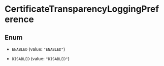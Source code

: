 

# CertificateTransparencyLoggingPreference

## Enum


* `ENABLED` (value: `"ENABLED"`)

* `DISABLED` (value: `"DISABLED"`)



